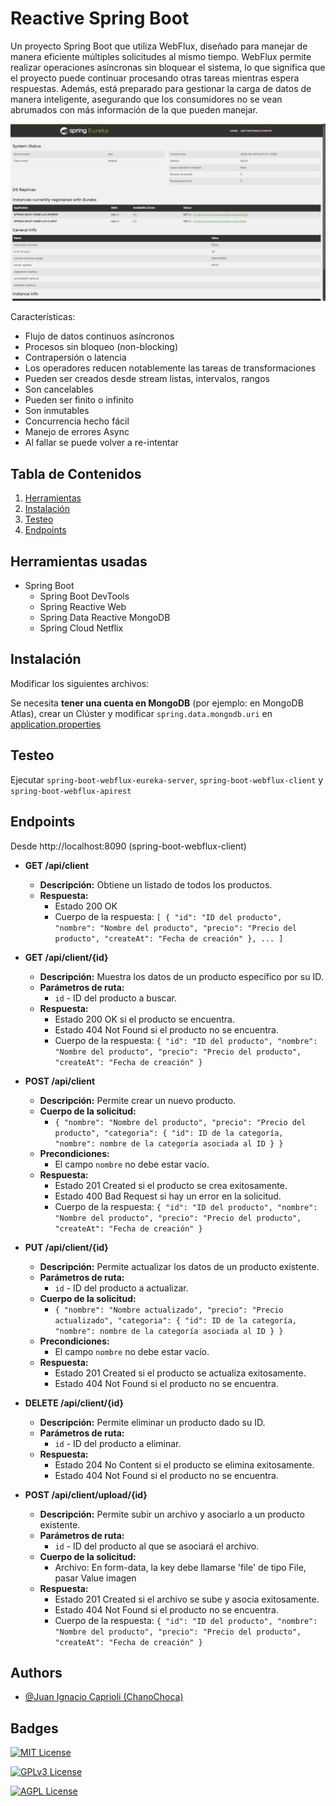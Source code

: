 # Reactive Spring Boot

Un proyecto Spring Boot que utiliza WebFlux, diseñado para manejar de manera eficiente múltiples solicitudes al mismo tiempo. 
WebFlux permite realizar operaciones asíncronas sin bloquear el sistema, lo que significa que el proyecto puede continuar procesando otras tareas mientras espera respuestas. 
Además, está preparado para gestionar la carga de datos de manera inteligente, asegurando que los consumidores no se vean abrumados con más información de la que pueden manejar.

![Main image](img.png)

Características:
- Flujo de datos continuos asíncronos
- Procesos sin bloqueo (non-blocking)
- Contrapersión o latencia
- Los operadores reducen notablemente las tareas de transformaciones
- Pueden ser creados desde stream listas, intervalos, rangos
- Son cancelables
- Pueden ser finito o infinito
- Son inmutables
- Concurrencia hecho fácil
- Manejo de errores Async
- Al fallar se puede volver a re-intentar

## Tabla de Contenidos

1. [Herramientas](#herramientas-usadas)
2. [Instalación](#instalación)
3. [Testeo](#testeo)
4. [Endpoints](#endpoints)


## Herramientas usadas

- Spring Boot
    - Spring Boot DevTools
    - Spring Reactive Web
    - Spring Data Reactive MongoDB
    - Spring Cloud Netflix
    

## Instalación

Modificar los siguientes archivos:

Se necesita **tener una cuenta en MongoDB** (por ejemplo: en MongoDB Atlas), crear un Clúster y modificar `spring.data.mongodb.uri` en [application.properties](spring-boot-webflux-apirest/src/main/resources/application.properties)

## Testeo

Ejecutar `spring-boot-webflux-eureka-server`, `spring-boot-webflux-client` y `spring-boot-webflux-apirest`

## Endpoints

Desde http://localhost:8090 (spring-boot-webflux-client)

- **GET /api/client**
  - **Descripción:** Obtiene un listado de todos los productos.
  - **Respuesta:**
    - Estado 200 OK
    - Cuerpo de la respuesta: `[ { "id": "ID del producto", "nombre": "Nombre del producto", "precio": "Precio del producto", "createAt": "Fecha de creación" }, ... ]`

- **GET /api/client/{id}**
  - **Descripción:** Muestra los datos de un producto específico por su ID.
  - **Parámetros de ruta:**
    - `id` - ID del producto a buscar.
  - **Respuesta:**
    - Estado 200 OK si el producto se encuentra.
    - Estado 404 Not Found si el producto no se encuentra.
    - Cuerpo de la respuesta: `{ "id": "ID del producto", "nombre": "Nombre del producto", "precio": "Precio del producto", "createAt": "Fecha de creación" }`

- **POST /api/client**
  - **Descripción:** Permite crear un nuevo producto.
  - **Cuerpo de la solicitud:**
    - `{ "nombre": "Nombre del producto", "precio": "Precio del producto", "categoria": { "id": ID de la categoría, "nombre": nombre de la categoría asociada al ID } }`
  - **Precondiciones:**
    - El campo `nombre` no debe estar vacío.
  - **Respuesta:**
    - Estado 201 Created si el producto se crea exitosamente.
    - Estado 400 Bad Request si hay un error en la solicitud.
    - Cuerpo de la respuesta: `{ "id": "ID del producto", "nombre": "Nombre del producto", "precio": "Precio del producto", "createAt": "Fecha de creación" }`

- **PUT /api/client/{id}**
  - **Descripción:** Permite actualizar los datos de un producto existente.
  - **Parámetros de ruta:**
    - `id` - ID del producto a actualizar.
  - **Cuerpo de la solicitud:**
    - `{ "nombre": "Nombre actualizado", "precio": "Precio actualizado", "categoria": { "id": ID de la categoría, "nombre": nombre de la categoría asociada al ID } }`
  - **Precondiciones:**
    - El campo `nombre` no debe estar vacío.
  - **Respuesta:**
    - Estado 201 Created si el producto se actualiza exitosamente.
    - Estado 404 Not Found si el producto no se encuentra.

- **DELETE /api/client/{id}**
  - **Descripción:** Permite eliminar un producto dado su ID.
  - **Parámetros de ruta:**
    - `id` - ID del producto a eliminar.
  - **Respuesta:**
    - Estado 204 No Content si el producto se elimina exitosamente.
    - Estado 404 Not Found si el producto no se encuentra.

- **POST /api/client/upload/{id}**
  - **Descripción:** Permite subir un archivo y asociarlo a un producto existente.
  - **Parámetros de ruta:**
    - `id` - ID del producto al que se asociará el archivo.
  - **Cuerpo de la solicitud:**
    - Archivo: En form-data, la key debe llamarse 'file' de tipo File, pasar Value imagen
  - **Respuesta:**
    - Estado 201 Created si el archivo se sube y asocia exitosamente.
    - Estado 404 Not Found si el producto no se encuentra.
    - Cuerpo de la respuesta: `{ "id": "ID del producto", "nombre": "Nombre del producto", "precio": "Precio del producto", "createAt": "Fecha de creación" }`

## Authors

- [@Juan Ignacio Caprioli (ChanoChoca)](https://github.com/ChanoChoca)

## Badges

[//]: # (Add badges from somewhere like: [shields.io]&#40;https://shields.io/&#41;)

[![MIT License](https://img.shields.io/badge/License-MIT-green.svg)](https://choosealicense.com/licenses/mit/)

[![GPLv3 License](https://img.shields.io/badge/License-GPL%20v3-yellow.svg)](https://opensource.org/licenses/)

[![AGPL License](https://img.shields.io/badge/license-AGPL-blue.svg)](http://www.gnu.org/licenses/agpl-3.0)

